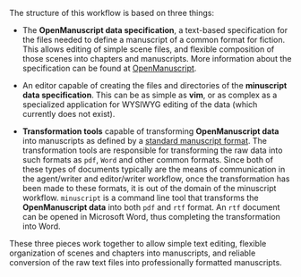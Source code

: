 The structure of this workflow is based on three things:

- The **OpenManuscript data specification**, a text-based specification for the
  files needed to define a manuscript of a common format for fiction. This
  allows editing of simple scene files, and flexible composition of those scenes
  into chapters and manuscripts. More information about the specification can
  be found at [OpenManuscript](https://openmanuscript.org).

- An editor capable of creating the files and directories of the **minuscript
  data specification**. This can be as simple as **vim**, or as complex as
  a specialized application for WYSIWYG editing of the data (which currently
  does not exist).

- **Transformation tools** capable of transforming **OpenManuscript data** into 
  manuscripts as defined by a 
  [standard manuscript format](https://en.wikipedia.org/wiki/Standard_manuscript_format). 
  The transformation tools
  are responsible for transforming the raw data into such formats as `pdf`,
  `Word` and other common formats. Since both of these types of documents 
  typically are the means of communication in the agent/writer and 
  editor/writer workflow, once the transformation has been made
  to these formats, it is out of the domain of the minuscript workflow.
  `minuscript` is a command line tool that transforms the 
  **OpenManuscript data**
  into both `pdf` and `rtf` format. An `rtf` document can be opened in Microsoft
  Word, thus completing the transformation into Word.

These three pieces work together to allow simple text editing, flexible
organization of scenes and chapters into manuscripts, and reliable conversion of
the raw text files into professionally formatted manuscripts. 
